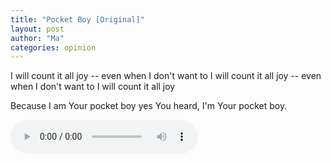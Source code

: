 ```yaml
---
title: "Pocket Boy [Original]"
layout: post
author: "Ma"
categories: opinion
---
```


I will count it all joy -- even when I don't want to
I will count it all joy -- even when I don't want to
I will count it all joy

<!-- excerpt_separator -->

Because I am Your pocket boy
yes You heard, I'm Your pocket boy.


<audio controls autoplay loop>
  <source src="{{ site.url }}/assets/audio/pocket_boy.mp3" type="audio/mpeg">
  Your browser does not support the audio element.
</audio>